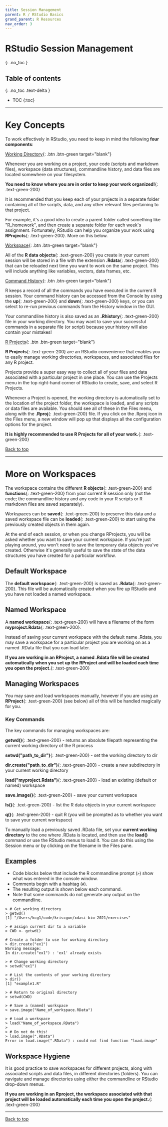 ```yaml
---
title: Session Management
parent: R / RStudio Basics
grand_parent: R Resources
nav_order: 3
---
```


# RStudio Session Management
{: .no_toc }

## Table of contents
{: .no_toc .text-delta }

- TOC
{:toc}

---

# Key Concepts

To work effectively in RStudio, you need to keep in mind the following **four components**:

[Working Directory](https://support.rstudio.com/hc/en-us/articles/200711843-Working-Directories-and-Workspaces){: .btn .btn-green target="blank"}

Whenever you are working on a project, your code (scripts and markdown files), workspace (data structures), commandline history, and data files are located somewhere on your filesystem.

**You need to know where you are in order to keep your work organized!**{: .text-green-200}

It is recommended that you keep each of your projects in a separate folder containing all of the scripts, data, and any other relevant files pertaining to that project.

For example, it's a good idea to create a parent folder called something like "R_homework", and then create a separate folder for each week's assignment. Fortunately, RStudio can help you organize your work using **RProjects**{: .text-green-200}. More on this below.


[Workspace](https://support.rstudio.com/hc/en-us/articles/200711843-Working-Directories-and-Workspaces){: .btn .btn-green target="blank"}

All of the **R data objects**{: .text-green-200} you create in your current session will be stored in a file with the extension **.Rdata**{: .text-green-200} that can be reloaded next time you want to work on the same project. This will include anything like variables, vectors, data frames, etc.


[Command History](https://support.rstudio.com/hc/en-us/articles/200526217-Command-History-in-the-RStudio-IDE){: .btn .btn-green target="blank"}

R keeps a record of all the commands you have executed in the current R session. Your command history can be accessed from the Console by using the **up**{: .text-green-200} and **down**{: .text-green-200} keys, or you can select to re-run previous commands from the History window in the GUI.

Your commandline history is also saved as an **.Rhistory**{: .text-green-200} file in your working directory. You may want to save your successful commands in a separate file (or script) because your history will also contain your mistakes!


[R Projects](https://support.rstudio.com/hc/en-us/articles/200526207){: .btn .btn-green target="blank"}

**R Projects**{: .text-green-200} are an RStudio convenience that enables you to easily manage working directories, workspaces, and associated files for any R project.

Projects provide a super easy way to collect all of your files and data associated with a particular project in one place. You can use the Projects menu in the top right-hand corner of RStudio to create, save, and select R Projects.

Whenever a Project is opened, the working directory is automatically set to the location of the project folder, the workspace is loaded, and any scripts or data files are available. You should see all of these in the Files menu, along with the **.Rproj**{: .text-green-200} file. If you click on the .Rproj icon in the Files menu, a new window will pop up that displays all the configuration options for the project.

**It is highly recommended to use R Projects for all of your work.**{: .text-green-200}

[Back to top](#top)

---

# More on Workspaces

The workspace contains the different **R objects**{: .text-green-200} and **functions**{: .text-green-200} from your current R session only (not the code; the commandline history and any code in your R scripts or R markdown files are saved separately).

Workspaces can be **saved**{: .text-green-200} to preserve this data and a saved workspace file can be **loaded**{: .text-green-200} to start using the previously created objects in them again.

At the end of each session, or when you change RProjects, you will be asked whether you want to save your current workspace. If you're just playing around, you won't need to save the temporary data objects you've created. Otherwise it's generally useful to save the state of the data structures you have created for a particular workflow.

## Default Workspace

The **default workspace**{: .text-green-200} is saved as **.Rdata**{: .text-green-200}. This file will be automatically created when you fire up RStudio and you have not loaded a named workspace.


## Named Workspace

A **named workspace**{: .text-green-200} will have a filename of the form **myproject.Rdata**{: .text-green-200}.

Instead of saving your current workspace with the default name .Rdata, you may save a workspace for a particular project you are working on as a named .RData file that you can load later.

**If you are working in an RProject, a named .Rdata file will be created automatically when you set up the RProject and will be loaded each time you open the project.**{: .text-green-200}

## Managing Workspaces

You may save and load workspaces manually, however if you are using an **RProject**{: .text-green-200} (see below) all of this will be handled magically for you.

### Key Commands

The key commands for managing workspaces are:

**getwd()**{: .text-green-200} - returns an absolute filepath representing the current working directory of the R process

**setwd("path_to_dir")**{: .text-green-200} - set the working directory to dir

**dir.create("path_to_dir")**{: .text-green-200} - create a new subdirectory in your current working directory

**load("myproject.Rdata")**{: .text-green-200} - load an existing (default or named) workspace

**save.image()**{: .text-green-200} - save your current workspace

**ls()**{: .text-green-200} - list the R data objects in your current workspace

**q()**{: .text-green-200} - quit R (you will be prompted as to whether you want to save your current workspace)

To manually load a previously saved .RData file, set your **current working directory** to the one where .RData is located, and then use the **load()** command or use the RStudio menus to load it. You can do this using the Session menu or by clicking on the filename in the Files pane.

## Examples

+ Code blocks below that include the R commandline prompt (`>`) show what was entered in the console window.
+ Comments begin with a hashtag (`#`).
+ The resulting output is shown below each command.
+ Note that some commands do not generate any output on the commandline.

```
> # Get working directory
> getwd()
[1] "/Users/kcg1/code/kriscgun/xdasi-bio-2021/exercises"

> # assign current dir to a variable
> CWD <- getwd()
```

```
# Create a folder to use for working directory
> dir.create("ex1")
Warning message:
In dir.create("ex1") : 'ex1' already exists
```

```
> # Change working directory
> setwd("ex1")
```

```
> # List the contents of your working directory
> dir()
[1] "example1.R"
```

```
> # Return to original directory
> setwd(CWD)
```

```
> # Save a (named) workspace
> save.image("Name_of_workspace.RData")
```

```
> # Load a workspace
> load("Name_of_workspace.RData")
>
> # Do not do this!
> load.image(".RData")
Error in load.image(".RData") : could not find function "load.image"
```


## Workspace Hygiene

It is good practice to save workspaces for different projects, along with associated scripts and data files, in different directories (folders). You can navigate and manage directories using either the commandline or RStudio drop-down menus.

**If you are working in an Rproject, the workspace associated with that project will be loaded automatically each time you open the project.**{: .text-green-200}

---

[Back to top](#top)
